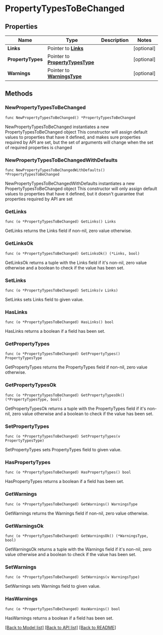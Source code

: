 # PropertyTypesToBeChanged

## Properties

Name | Type | Description | Notes
------------ | ------------- | ------------- | -------------
**Links** | Pointer to [**Links**](Links.md) |  | [optional] 
**PropertyTypes** | Pointer to [**PropertyTypesType**](PropertyTypesType.md) |  | [optional] 
**Warnings** | Pointer to [**WarningsType**](WarningsType.md) |  | [optional] 

## Methods

### NewPropertyTypesToBeChanged

`func NewPropertyTypesToBeChanged() *PropertyTypesToBeChanged`

NewPropertyTypesToBeChanged instantiates a new PropertyTypesToBeChanged object
This constructor will assign default values to properties that have it defined,
and makes sure properties required by API are set, but the set of arguments
will change when the set of required properties is changed

### NewPropertyTypesToBeChangedWithDefaults

`func NewPropertyTypesToBeChangedWithDefaults() *PropertyTypesToBeChanged`

NewPropertyTypesToBeChangedWithDefaults instantiates a new PropertyTypesToBeChanged object
This constructor will only assign default values to properties that have it defined,
but it doesn't guarantee that properties required by API are set

### GetLinks

`func (o *PropertyTypesToBeChanged) GetLinks() Links`

GetLinks returns the Links field if non-nil, zero value otherwise.

### GetLinksOk

`func (o *PropertyTypesToBeChanged) GetLinksOk() (*Links, bool)`

GetLinksOk returns a tuple with the Links field if it's non-nil, zero value otherwise
and a boolean to check if the value has been set.

### SetLinks

`func (o *PropertyTypesToBeChanged) SetLinks(v Links)`

SetLinks sets Links field to given value.

### HasLinks

`func (o *PropertyTypesToBeChanged) HasLinks() bool`

HasLinks returns a boolean if a field has been set.

### GetPropertyTypes

`func (o *PropertyTypesToBeChanged) GetPropertyTypes() PropertyTypesType`

GetPropertyTypes returns the PropertyTypes field if non-nil, zero value otherwise.

### GetPropertyTypesOk

`func (o *PropertyTypesToBeChanged) GetPropertyTypesOk() (*PropertyTypesType, bool)`

GetPropertyTypesOk returns a tuple with the PropertyTypes field if it's non-nil, zero value otherwise
and a boolean to check if the value has been set.

### SetPropertyTypes

`func (o *PropertyTypesToBeChanged) SetPropertyTypes(v PropertyTypesType)`

SetPropertyTypes sets PropertyTypes field to given value.

### HasPropertyTypes

`func (o *PropertyTypesToBeChanged) HasPropertyTypes() bool`

HasPropertyTypes returns a boolean if a field has been set.

### GetWarnings

`func (o *PropertyTypesToBeChanged) GetWarnings() WarningsType`

GetWarnings returns the Warnings field if non-nil, zero value otherwise.

### GetWarningsOk

`func (o *PropertyTypesToBeChanged) GetWarningsOk() (*WarningsType, bool)`

GetWarningsOk returns a tuple with the Warnings field if it's non-nil, zero value otherwise
and a boolean to check if the value has been set.

### SetWarnings

`func (o *PropertyTypesToBeChanged) SetWarnings(v WarningsType)`

SetWarnings sets Warnings field to given value.

### HasWarnings

`func (o *PropertyTypesToBeChanged) HasWarnings() bool`

HasWarnings returns a boolean if a field has been set.


[[Back to Model list]](../README.md#documentation-for-models) [[Back to API list]](../README.md#documentation-for-api-endpoints) [[Back to README]](../README.md)


